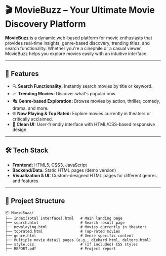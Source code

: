 # 🎬 MovieBuzz – Your Ultimate Movie Discovery Platform

**MovieBuzz** is a dynamic web-based platform for movie enthusiasts that provides real-time insights, genre-based discovery, trending titles, and search functionality. Whether you're a cinephile or a casual viewer, MovieBuzz helps you explore movies easily with an intuitive interface.

---

## 🌟 Features

- 🔍 **Search Functionality:** Instantly search movies by title or keyword.
- 📈 **Trending Movies:** Discover what's popular now.
- 🎭 **Genre-based Exploration:** Browse movies by action, thriller, comedy, drama, and more.
- 🌐 **Now Playing & Top Rated:** Explore movies currently in theaters or critically acclaimed.
- 🎨 **Clean UI:** User-friendly interface with HTML/CSS-based responsive design.

---

## 🛠️ Tech Stack

- **Frontend:** HTML5, CSS3, JavaScript
- **Backend/Data:** Static HTML pages (demo version)
- **Visualization & UI:** Custom-designed HTML pages for different genres and features

---

## 📁 Project Structure

```plaintext
📦 MovieBuzz/
├── index(Total Interface).html   # Main landing page
├── search.html                   # Search result page
├── nowplaying.html               # Movies currently in theaters
├── toprated.html                 # Top-rated movies
├── genre.html                    # Genre-specific content
├── Multiple movie detail pages (e.g., diehard.html, deltoro.html)
├── style.css                     # (If included) CSS styles
├── REPORT.pdf                    # Project report
